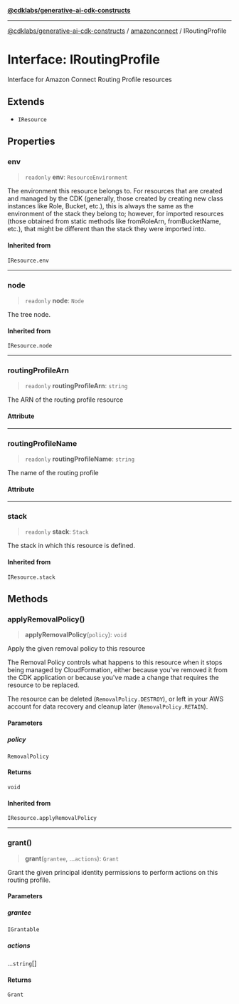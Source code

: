 [**@cdklabs/generative-ai-cdk-constructs**](../../../../README.md)

***

[@cdklabs/generative-ai-cdk-constructs](../../../../README.md) / [amazonconnect](../README.md) / IRoutingProfile

# Interface: IRoutingProfile

Interface for Amazon Connect Routing Profile resources

## Extends

- `IResource`

## Properties

### env

> `readonly` **env**: `ResourceEnvironment`

The environment this resource belongs to.
For resources that are created and managed by the CDK
(generally, those created by creating new class instances like Role, Bucket, etc.),
this is always the same as the environment of the stack they belong to;
however, for imported resources
(those obtained from static methods like fromRoleArn, fromBucketName, etc.),
that might be different than the stack they were imported into.

#### Inherited from

`IResource.env`

***

### node

> `readonly` **node**: `Node`

The tree node.

#### Inherited from

`IResource.node`

***

### routingProfileArn

> `readonly` **routingProfileArn**: `string`

The ARN of the routing profile resource

#### Attribute

***

### routingProfileName

> `readonly` **routingProfileName**: `string`

The name of the routing profile

#### Attribute

***

### stack

> `readonly` **stack**: `Stack`

The stack in which this resource is defined.

#### Inherited from

`IResource.stack`

## Methods

### applyRemovalPolicy()

> **applyRemovalPolicy**(`policy`): `void`

Apply the given removal policy to this resource

The Removal Policy controls what happens to this resource when it stops
being managed by CloudFormation, either because you've removed it from the
CDK application or because you've made a change that requires the resource
to be replaced.

The resource can be deleted (`RemovalPolicy.DESTROY`), or left in your AWS
account for data recovery and cleanup later (`RemovalPolicy.RETAIN`).

#### Parameters

##### policy

`RemovalPolicy`

#### Returns

`void`

#### Inherited from

`IResource.applyRemovalPolicy`

***

### grant()

> **grant**(`grantee`, ...`actions`): `Grant`

Grant the given principal identity permissions to perform actions on this routing profile.

#### Parameters

##### grantee

`IGrantable`

##### actions

...`string`[]

#### Returns

`Grant`
